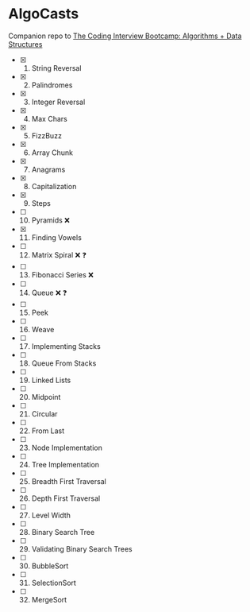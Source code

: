 # AlgoCasts

Companion repo to [The Coding Interview Bootcamp: Algorithms + Data Structures](https://www.udemy.com/course/coding-interview-bootcamp-algorithms-and-data-structure/)

- [x] 1. String Reversal
- [x] 2. Palindromes
- [x] 3. Integer Reversal
- [x] 4. Max Chars
- [x] 5. FizzBuzz
- [x] 6. Array Chunk
- [x] 7. Anagrams
- [x] 8. Capitalization
- [x] 9. Steps
- [ ] 10. Pyramids :x:
- [x] 11. Finding Vowels
- [ ] 12. Matrix Spiral :x: :question:
- [ ] 13. Fibonacci Series :x: 
- [ ] 14. Queue :x: :question:
- [ ] 15. Peek
- [ ] 16. Weave
- [ ] 17. Implementing Stacks
- [ ] 18. Queue From Stacks
- [ ] 19. Linked Lists
- [ ] 20. Midpoint
- [ ] 21. Circular
- [ ] 22. From Last
- [ ] 23. Node Implementation
- [ ] 24. Tree Implementation
- [ ] 25. Breadth First Traversal
- [ ] 26. Depth First Traversal
- [ ] 27. Level Width
- [ ] 28. Binary Search Tree
- [ ] 29. Validating Binary Search Trees
- [ ] 30. BubbleSort
- [ ] 31. SelectionSort
- [ ] 32. MergeSort
